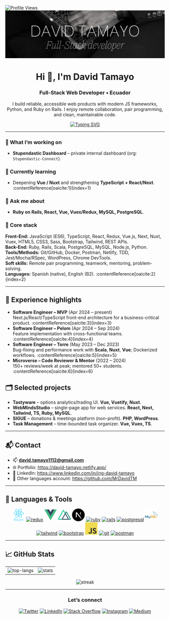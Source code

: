 <p align="left">
  <img src="https://komarev.com/ghpvc/?username=ingdavidtm&label=Profile%20views&color=0e75b6&style=flat-square" alt="Profile Views">
  <img src="./banner.png" alt="Banner">
</p>

<h1 align="center">Hi 👋, I'm David Tamayo</h1>
<h3 align="center">Full-Stack Web Developer • Ecuador</h3>

<p align="center">
  I build reliable, accessible web products with modern JS frameworks, Python, and Ruby on Rails.
  I enjoy remote collaboration, pair programming, and clean, maintainable code.
</p>

<div align="center">
  <a href="https://git.io/typing-svg">
    <img src="https://readme-typing-svg.herokuapp.com?font=Fira+Code&size=40&pause=1100&color=53A718&center=true&vCenter=true&width=520&lines=%22Hello%2C+World!%22" alt="Typing SVG">
  </a>
</div>

---

### 🔭 What I’m working on
- **Stupendastic Dashboard** – private internal dashboard (org: `Stupendastic-Connect`).

### 🌱 Currently learning
- Deepening **Vue / Nuxt** and strengthening **TypeScript + React/Next**. :contentReference[oaicite:1]{index=1}

### 💬 Ask me about
- **Ruby on Rails, React, Vue, Vuex/Redux, MySQL, PostgreSQL**.

### 🧰 Core stack
**Front-End:** JavaScript (ES6), TypeScript, React, Redux, Vue.js, Next, Nuxt, Vuex, HTML5, CSS3, Sass, Bootstrap, Tailwind, REST APIs.  
**Back-End:** Ruby, Rails, Scala, PostgreSQL, MySQL, Node.js, Python.  
**Tools/Methods:** Git/GitHub, Docker, Postman, Netlify, TDD, Jest/Mocha/RSpec, WordPress, Chrome DevTools.  
**Soft skills:** Remote pair programming, teamwork, mentoring, problem-solving.  
**Languages:** Spanish (native), English (B2). :contentReference[oaicite:2]{index=2}

---

## 🧩 Experience highlights
- **Software Engineer – MVP** (Apr 2024 – present)  
  Next.js/React/TypeScript front-end architecture for a business-critical product. :contentReference[oaicite:3]{index=3}
- **Software Engineer – Pelom** (Apr 2024 – Sep 2024)  
  Feature implementation with cross-functional teams. :contentReference[oaicite:4]{index=4}
- **Software Engineer – Torre** (May 2023 – Dec 2023)  
  Bug-fixing and performance work with **Scala**, **Nuxt**, **Vue**; Dockerized workflows. :contentReference[oaicite:5]{index=5}
- **Microverse – Code Reviewer & Mentor** (2022 – 2024)  
  150+ reviews/week at peak; mentored 50+ students. :contentReference[oaicite:6]{index=6}

## 🗂️ Selected projects
- **Tastyware** – options analytics/trading UI. **Vue, Vuetify, Nuxt**.
- **WebMindsStudio** – single-page app for web services. **React, Next, Tailwind, TS, Ruby, MySQL**.
- **SIGUE** – donations & meetings platform (non-profit). **PHP, WordPress**.
- **Task Management** – time-bounded task organizer. **Vue, Vuex, TS**.

---

## 📬 Contact
- 📫 **david.tamayo1112@gmail.com**  
- 🌐 Portfolio: https://david-tamayo.netlify.app/  
- 💼 LinkedIn: https://www.linkedin.com/in/ing-david-tamayo  
- 🔮 Other languages account: https://github.com/MrDavidTM

---

## 🧰 Languages & Tools
<p align="center">
  <a href="https://reactjs.org/"><img src="https://github.com/devicons/devicon/blob/master/icons/react/react-original-wordmark.svg" alt="react" width="40" height="40"/></a>
  <a href="https://redux.js.org/"><img src="https://d33wubrfki0l68.cloudfront.net/0834d0215db51e91525a25acf97433051f280f2f/c30f5/img/redux.svg" alt="redux" width="40" height="40"/></a>
  <a href="https://vuejs.org/"><img src="https://raw.githubusercontent.com/devicons/devicon/master/icons/vuejs/vuejs-original.svg" alt="vue" width="40" height="40"/></a>
  <a href="https://nuxt.com/"><img src="https://raw.githubusercontent.com/devicons/devicon/master/icons/nuxtjs/nuxtjs-original.svg" alt="nuxt" width="40" height="40"/></a>
  <a href="https://nextjs.org/"><img src="https://raw.githubusercontent.com/devicons/devicon/master/icons/nextjs/nextjs-original.svg" alt="next" width="40" height="40"/></a>
  <a href="https://www.ruby-lang.org/en/"><img src="https://www.vectorlogo.zone/logos/ruby-lang/ruby-lang-icon.svg" alt="ruby" width="40" height="40"/></a>
  <a href="https://rubyonrails.org/"><img src="https://www.logo.wine/a/logo/Ruby_on_Rails/Ruby_on_Rails-Logo.wine.svg" alt="rails" width="40" height="40"/></a>
  <a href="https://www.postgresql.org/"><img src="https://www.vectorlogo.zone/logos/postgresql/postgresql-icon.svg" alt="postgresql" width="40" height="40"/></a>
  <a href="https://www.mysql.com/"><img src="https://github.com/devicons/devicon/blob/master/icons/mysql/mysql-original-wordmark.svg" alt="mysql" width="40" height="40"/></a>
  <a href="https://tailwindcss.com/"><img src="https://www.vectorlogo.zone/logos/tailwindcss/tailwindcss-icon.svg" alt="tailwind" width="40" height="40"/></a>
  <a href="https://getbootstrap.com"><img src="https://brandslogos.com/wp-content/uploads/images/bootstrap-logo.png" alt="bootstrap" width="40" height="40"/></a>
  <a href="https://developer.mozilla.org/en-US/docs/Web/JavaScript"><img src="https://raw.githubusercontent.com/devicons/devicon/master/icons/javascript/javascript-original.svg" alt="js" width="40" height="40"/></a>
  <a href="https://git-scm.com/"><img src="https://www.vectorlogo.zone/logos/git-scm/git-scm-icon.svg" alt="git" width="40" height="40"/></a>
  <a href="https://postman.com"><img src="https://www.vectorlogo.zone/logos/getpostman/getpostman-icon.svg" alt="postman" width="40" height="40"/></a>
</p>

---

## 📈 GitHub Stats
<table width="100%" align="center">
  <tr>
    <td>
      <img align="center" height="190em" src="https://github-readme-stats.vercel.app/api/top-langs?username=ingdavidtm&show_icons=true&locale=en&theme=tokyonight&hide_border=true" alt="top-langs" />
    </td>
    <td>
      <img align="center" height="190em" src="https://github-readme-stats.vercel.app/api?username=ingdavidtm&show_icons=true&locale=en&theme=tokyonight&hide_border=true" alt="stats" />
    </td>
  </tr>
</table>

<p align="center">
  <img align="center" src="https://github-readme-streak-stats.herokuapp.com/?user=IngDavidTM&theme=tokyonight&hide_border=true" alt="streak" />
</p>

---

<h3 align="center">Let’s connect</h3>
<p align="center">
  <a href="https://twitter.com/david5tm"><img src="https://github.com/gauravghongde/social-icons/blob/master/SVG/Color/Twitter.svg" alt="Twitter" height="42" width="42"></a>
  <a href="https://www.linkedin.com/in/ing-david-tamayo/"><img src="https://github.com/gauravghongde/social-icons/blob/master/SVG/Color/LinkedIN.svg" alt="LinkedIn" height="42" width="42"></a>
  <a href="https://stackoverflow.com/users/20215198/david-tamayo"><img src="https://github.com/gauravghongde/social-icons/blob/master/SVG/Color/Stackoverflow.svg" alt="Stack Overflow" height="42" width="42"></a>
  <a href="https://www.instagram.com/davitam123/"><img src="https://github.com/gauravghongde/social-icons/blob/master/SVG/Color/Instagram.svg" alt="Instagram" height="42" width="42"></a>
  <a href="https://medium.com/@david.tamayo1112"><img src="https://github.com/gauravghongde/social-icons/blob/master/SVG/Color/Medium.svg" alt="Medium" height="42" width="42"></a>
</p>
